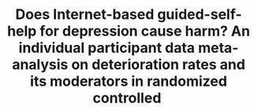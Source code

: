 --- 
abstract: '' 
authors: 
 - admin
 -  L Donkin
 -  G Andersson
 -  G Andrews
 -  T Berger
 -  P Carlbring
 -  ...
doi: '' 
featured: false 
publication: '*Psychological medicine*, 94' 
publication_short: '' 
publishDate: '2016-01-01' 
title: 'Does Internet-based guided-self-help for depression cause harm? An individual participant data meta-analysis on deterioration rates and its moderators in randomized controlled ' 
url_code: '' 
url_dataset: '' 
url_pdf: '' 
url_poster: '' 
url_project: '' 
url_slides: '' 
url_source: '' 
url_video: '' 
---